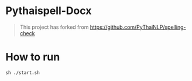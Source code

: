 # Pythaispell-Docx

> This project has forked from https://github.com/PyThaiNLP/spelling-check

# How to run

`sh ./start.sh`
